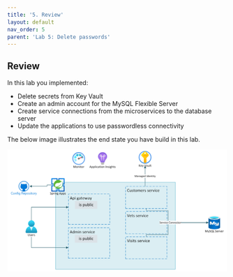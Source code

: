 ```yaml
---
title: '5. Review'
layout: default
nav_order: 5
parent: 'Lab 5: Delete passwords'
---
```


## Review

In this lab you implemented:

- Delete secrets from Key Vault
- Create an admin account for the MySQL Flexible Server
- Create service connections from the microservices to the database server
- Update the applications to use passwordless connectivity

The below image illustrates the end state you have build in this lab.

![lab 4 overview](../images/asa-openlab-4b.png)
